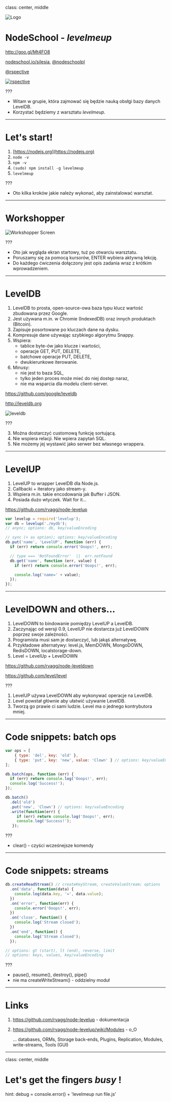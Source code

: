 class: center, middle

![Logo](images/nodeschool-silesia.png)

# NodeSchool - *levelmeup*

http://goo.gl/Mt4FO8


[nodeschool.io/silesia](http://nodeschool.io/silesia), [@nodeschoolpl](https://twitter.com/nodeschoolpl)

[@rspective](https://twitter.com/nodeschoolpl)

[![rspective](images/rspective.png)](http://blog.rspective.com)

???

- Witam w grupie, która zajmować się będzie nauką obsłgi bazy danych LevelDB.
- Korzystać będziemy z warsztatu *levelmeup*.

---

# Let's start!

1. [https://nodejs.org](https://nodejs.org)
2. `node -v`
3. `npm -v`
4. `(sudo) npm install -g levelmeup`
5. `levelmeup`

???

- Oto kilka kroków jakie należy wykonać, aby zainstalować warsztat.

---

# Workshopper

![Workshopper Screen](images/workshopper.png)

???

- Oto jak wygląda ekran startowy, tuż po otwarciu warsztatu.
- Poruszamy się za pomocą kursorów, ENTER wybiera aktywną lekcję.
- Do każdego ćwiczenia dołączony jest opis zadania wraz z krótkim wprowadzeniem.

---

# LevelDB

1. LevelDB to prosta, open-source-owa baza typu klucz wartość zbudowana przez Google.
2. Jest używana m.in. w Chromie (IndexedDB) oraz innych produktach (Bitcoin).
3. Zapisuje posortowane po kluczach dane na dysku.
4. Kompresuje dane używając szybkiego algorytmu Snappy.
5. Wspiera:
   - tablice byte-ów jako klucze i wartości,
   - operacje GET, PUT, DELETE,
   - batchowe operacje PUT, DELETE,
   - dwukierunkowe iterowanie.
6. Minusy:
   - nie jest to baza SQL,
   - tylko jeden proces może mieć do niej dostęp naraz,
   - nie ma wsparcia dla modelu client-server.

https://github.com/google/leveldb

http://leveldb.org

![leveldb](images/leveldb.png)

???

3) Można dostarczyć customową funkcję sortującą.
6) Nie wspiera relacji. Nie wpiera zapytań SQL.
6) Nie możemy jej wystawić jako serwer bez własnego wrappera.

---

# LevelUP

1. LevelUP to wrapper LevelDB dla Node.js.
2. Callbacki + iteratory jako stream-y.
3. Wspiera m.in. takie encodowania jak Buffer i JSON.
4. Posiada dużo wtyczek. Wait for it...

https://github.com/rvagg/node-levelup

```javascript
var levelup = require('levelup');
var db = levelup('./mydb');
// anync; options: db, key/valueEncoding

// sync (+ as option); options: key/valueEncoding
db.put('name', 'LevelUP', function (err) {
  if (err) return console.error('Ooops!', err);

  // type === 'NotFoundError'  ||  err.notFound
  db.get('name', function (err, value) {
    if (err) return console.error('Ooops!', err);

    console.log('name=' + value);
  });
});
```

---

# LevelDOWN and others...

1. LevelDOWN to bindowanie pomiędzy LevelUP a LevelDB.
2. Zaczynając od wersji 0.9, LevelUP nie dostarcza już LevelDOWN poprzez swoje zależności.
3. Programista musi sam je dostarczyć, lub jakąś alternatywę.
4. Przykładowe alternatywy: level.js, MemDOWN, MongoDOWN, RedisDOWN, localstorage-down.
4. Level = LevelUp + LevelDOWN

https://github.com/rvagg/node-leveldown

https://github.com/level/level

???

1) LevelUP używa LevelDOWN aby wykonywać operacje na LevelDB.
4) Level powstał głównie aby ułatwić używanie LevelDB.
4) Tworzą go prawie ci sami ludzie. Level ma o jednego kontrybutora mniej.

---

# Code snippets: batch ops

```javascript
var ops = [
    { type: 'del', key: 'old' },
    { type: 'put', key: 'new', value: 'Clown' } // options: key/valueEncoding
];

db.batch(ops, function (err) {
  if (err) return console.log('Ooops!', err);
  console.log('Success!');
});
```

```javascript
db.batch()
  .del('old')
  .put('new', 'Clown') // options: key/valueEncoding
  .write(function(err) {
     if (err) return console.log('Ooops!', err);
     console.log('Success!');
   });
```

???

- clear() - czyści wcześnejsze komendy

---

# Code snippets: streams

```javascript
db.createReadStream() // createKeyStream, createValueStream; options
  .on('data', function(data) {
    console.log(data.key, '=', data.value);
  })
  .on('error', function(err) {
    console.error('Ooops!', err);
  })
  .on('close', function() {
    console.log('Stream closed');
  })
  .on('end', function() {
    console.log('Stream closed');
  });

// options: gt (start), lt (end), reverse, limit
// options: keys, values, key/valueEncoding
```

???

- pause(), resume(), destroy(), pipe()
- nie ma createWriteStream() - oddzielny moduł

---

# Links

1. https://github.com/rvagg/node-levelup - dokumentacja
2. https://github.com/rvagg/node-levelup/wiki/Modules - o_O

   ... databases, ORMs, Storage back-ends, Plugins, Replication, Modules, write-streams, Tools (GUI)

---
class: center, middle

# Let's get the fingers *busy* !

hint: debug = console.error() + 'levelmeup run file.js'